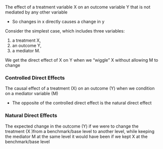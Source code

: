 The effect of a treatment variable X on an outcome variable Y that is not mediated by any other variable  
  - So changes in x directly causes a change in y

Consider the simplest case, which includes three variables: 
1. a treatment X, 
2. an outcome Y,
3. a mediator M. 
 
We get the direct effect of X on Y when we “wiggle” X without allowing M to change


### Controlled Direct Effects
The causal effect of a treatment (X) on an outcome (Y) when we condition on a mediator variable (M)
- The opposite of the controlled direct effect is the natural direct effect

### Natural Direct Effects
The expected change in the outcome (Y) if we were to change the treatment (X )from a benchmark/base level to another level,  while keeping the mediator M at the same level it would have been if we kept X at the benchmark/base level

